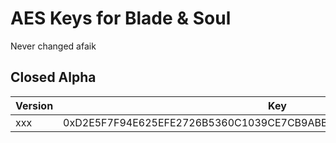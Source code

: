 # AES Keys for Blade & Soul
Never changed afaik

## Closed Alpha
| Version           | Key                                                                   |
| ----------------- | --------------------------------------------------------------------- |
| xxx               | 0xD2E5F7F94E625EFE2726B5360C1039CE7CB9ABB760A94F37BB15A6DC08741656    |
